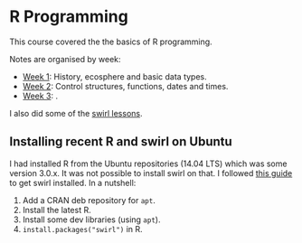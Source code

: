 # R Programming

This course covered the the basics of R programming.

Notes are organised by week:

 * [Week 1](week1.md): History, ecosphere and basic data types.
 * [Week 2](week2.md): Control structures, functions, dates and times.
 * [Week 3](week3.md): .

I also did some of the [swirl lessons](lessons-swirl.md).
 
## Installing recent R and swirl on Ubuntu

I had installed R from the Ubuntu repositories (14.04 LTS) which was
some version 3.0.x. It was not possible to install swirl on that.
I followed 
  [this guide](https://www.digitalocean.com/community/tutorials/how-to-set-up-r-on-ubuntu-14-04)
to get swirl installed. In a nutshell:

 1. Add a CRAN deb repository for `apt`.
 2. Install the latest R.
 3. Install some dev libraries (using `apt`).
 4. `install.packages("swirl")` in R.
